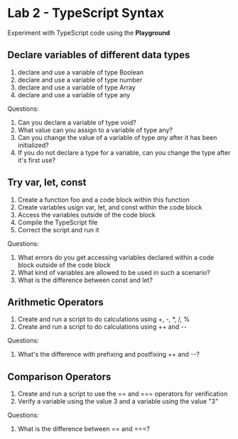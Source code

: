 # Lab 2 - TypeScript Syntax

Experiment with TypeScript code using the **Playground**

## Declare variables of different data types
1. declare and use a variable of type Boolean
2. declare and use a variable of type number
3. declare and use a variable of type Array<int>
4. declare and use a variable of type any

Questions:

1. Can you declare a variable of type void?
2. What value can you assign to a variable of type any?
3. Can you change the value of a variable of type *any* after it has been initialized?
4. If you do not declare a type for a variable, can you change the type after it's first use?

## Try var, let, const

1. Create a function foo and a code block within this function
2. Create variables usign var, let, and const within the code block
3. Access the variables outside of the code block
4. Compile the TypeScript file
5. Correct the script and run it

Questions:

1. What errors do you get accessing variables declared within a code block outside of the code block
2. What kind of variables are allowed to be used in such a scenario?
3. What is the difference between const and let?

## Arithmetic Operators

1. Create and run a script to do calculations using +, -, *, /, %
2. Create and run a script to do calculations using ++ and --

Questions:

1. What's the difference with prefixing and postfixing ++ and --?


## Comparison Operators

1. Create and run a script to use the == and === operators for verification
2. Verify a variable using the value 3 and a variable using the value "3"

Questions:

1. What is the difference between == and ===?

